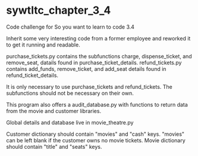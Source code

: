 # sywtltc_chapter_3_4
Code challenge for So you want to learn to code 3.4

Inherit some very interesting code from a former employee and reworked it to get it running and readable.

purchase_tickets.py contains the subfunctions charge, dispense_ticket, and remove_seat, datails found in purchase_ticket_details.
refund_tickets.py contains add_funds, remove_ticket, and add_seat details found in refund_ticket_details.

It is only necessary to use purchase_tickets and refund_tickets. The subfunctions should not be necessary on their own.

This program also offers a audit_database.py with functions to return data from the movie and customer libraries.

Global details and database live in movie_theatre.py

Customer dictionary should contain "movies" and "cash" keys. "movies" can be left blank if the customer owns no movie tickets.
Movie dictionary should contain "title" and "seats" keys.
